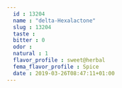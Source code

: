 ```yaml
---
  id : 13204
  name : "delta-Hexalactone"
  slug : 13204
  taste : 
  bitter : 0
  odor : 
  natural : 1
  flavor_profile : sweet@herbal
  fema_flavor_profile : Spice
  date : 2019-03-26T08:47:11+01:00
---
```



